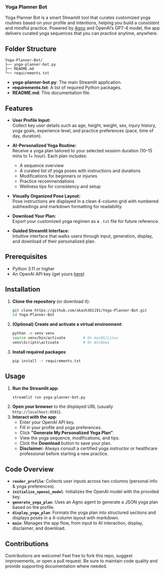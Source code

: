 ### Yoga Planner Bot

Yoga Planner Bot is a smart Streamlit tool that curates customized yoga routines based on your profile and intentions, helping you build a consistent and mindful practice. Powered by [Agno](https://github.com/agno-agi/agno) and OpenAI’s GPT-4 model, the app delivers curated yoga sequences that you can practice anytime, anywhere.

## Folder Structure

```
Yoga-Planner-Bot/
├── yoga-planner-bot.py
├── README.md
└── requirements.txt
```

- **yoga-planner-bot.py**: The main Streamlit application.
- **requirements.txt**: A list of required Python packages.
- **README.md**: This documentation file.

## Features

- **User Profile Input:**  
  Collect key user details such as age, height, weight, sex, injury history, yoga goals, experience level, and practice preferences (pace, time of day, duration).

- **AI-Personalized Yoga Routine:**  
  Receive a yoga plan tailored to your selected session duration (10–15 mins to 1+ hour). Each plan includes:
  - A sequence overview
  - A curated list of yoga poses with instructions and durations
  - Modifications for beginners or injuries
  - Practice recommendations
  - Wellness tips for consistency and setup

- **Visually Organized Pose Layout:**  
  Pose instructions are displayed in a clean 4-column grid with numbered subheadings and markdown formatting for readability.

- **Download Your Plan:**  
  Export your customized yoga regimen as a `.txt` file for future reference.

- **Guided Streamlit Interface:**  
  Intuitive interface that walks users through input, generation, display, and download of their personalized plan.

## Prerequisites

- Python 3.11 or higher
- An OpenAI API key (get yours [here](https://platform.openai.com/account/api-keys))

## Installation

1. **Clone the repository** (or download it):
   ```bash
   git clone https://github.com/akash301191/Yoga-Planner-Bot.git
   cd Yoga-Planner-Bot
   ```

2. **(Optional) Create and activate a virtual environment**:
   ```bash
   python -m venv venv
   source venv/bin/activate        # On macOS/Linux
   venv\Scripts\activate           # On Windows
   ```

3. **Install required packages**:
   ```bash
   pip install -r requirements.txt
   ```

## Usage

1. **Run the Streamlit app**:
   ```bash
   streamlit run yoga-planner-bot.py
   ```
2. **Open your browser** to the displayed URL (usually `http://localhost:8501`).
3. **Interact with the app**:
   - Enter your OpenAI API key.
   - Fill in your profile and yoga preferences.
   - Click **"Generate My Personalized Yoga Plan"**.
   - View the yoga sequence, modifications, and tips.
   - Click the **Download** button to save your plan.
   - **Disclaimer:** Always consult a certified yoga instructor or healthcare professional before starting a new practice.

## Code Overview

- **`render_profile`**: Collects user inputs across two columns (personal info & yoga preferences).
- **`initialize_openai_model`**: Initializes the OpenAI model with the provided key.
- **`generate_yoga_plan`**: Uses an Agno agent to generate a JSON yoga plan based on the profile.
- **`display_yoga_plan`**: Formats the yoga plan into structured sections and displays poses in a 4-column layout with markdown.
- **`main`**: Manages the app flow, from input to AI interaction, display, disclaimer, and download.

## Contributions

Contributions are welcome! Feel free to fork this repo, suggest improvements, or open a pull request. Be sure to maintain code quality and provide supporting documentation where needed.
